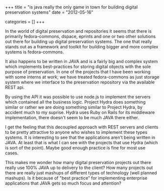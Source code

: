+++
title = "is java really the only game in town for building digital preservation systems"
date = "2012-05-16"


categories = []
+++

In the world of digital preservation and repositories it seems that
there is primarily fedora-commons, dspace, eprints and one or two
other solutions out there for building up digital preservation
systems. The one that really stands out as a framework and toolkit for
building bigger and more complex systems is fedora-commons.

It also happens to be written in JAVA and is a fairly big and complex
system which implements best-practices for storing digital objects
with the sole purpose of preservation. In one of the projects that I
have been working with some interns at work; we have treated
fedora-commons as just storage system where we interface to the
preservation repository via the available REST api.

By using the API it was possible to use node.js to implement the
servers which contained all the business logic. Project Hydra does
something similar or rather we are doing something similar to Project
Hydra, by accident much to my suprise. Hydra uses Ruby on Rails for
its middleware implementation, there doesn't seem to be much JAVA
there either.

I get the feeling that this decoupled approach with REST servers and
clients to be pretty attractive to anyone who wishes to implement
these types systems. It is interesting to see that the applications
aren't being written in JAVA. At least that is what I can see with the
projects that use Hydra (which is sort of the point). Maybe good
enough practice is fine for most use cases.

This makes me wonder how many digital preservation projects out there
really use 100% JAVA up to delivery to the client? How many projects
out there are really just mashups of different types of technology
(well planned mashups). Is it because of "best practice" for
implementing enterprise applications that JAVA gets so much focus and
attention?


